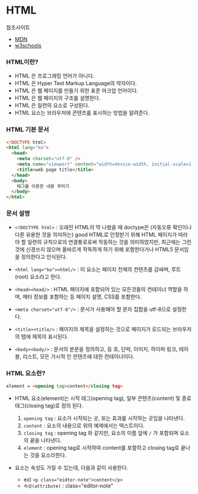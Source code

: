 # HTML

참조사이트

- [MDN](https://developer.mozilla.org/ko/)
- [w3schools](https://www.w3schools.com/default.asp)

### HTML이란?

- HTML 은 프로그래밍 언어가 아니다.
- HTML 은 Hyper Text Markup Language의 약자이다.
- HTML 은 웹 페이지를 만들기 위한 표준 마크업 언어이다.
- HTML 은 웹 페이지의 구조를 설명한다.
- HTML 은 일련의 요소로 구성된다.
- HTML 요소는 브라우저에 콘텐츠를 표시하는 방법을 알려준다.

### HTML 기본 문서

```html
<!DOCTYPE html>
<html lang="ko">
  <head>
    <meta charset="utf-8" />
    <meta name="viewport" content="width=device-width, initial-scale=1.0" />
    <title>web page title</title>
  </head>
  <body>
    태그를 이용한 내용 꾸미기
  </body>
</html>
```

### 문서 설명

- `<!DOCTYPE html>` : 오래전 HTML이 막 나왔을 때 doctype은 (자동오류 확인이나 다른 유용한 것을 의미하는) good HTML로 인정받기 위해 HTML 페이지가 따라야 할 일련의 규칙으로의 연결통로로써 작동하는 것을 의미하였지만, 최근에는 그런것에 신경쓰지 않으며 올바르게 작독하게 하기 위해 포함한다거나 HTML5 문서임을 정의한다고 인식된다.

- `<html lang="ko"><html/>` : 이 요소는 페이지 전체의 컨텐츠를 감싸며, 루트(root) 요소라고 한다.

- `<head><head/>` : HTML 페이지에 포함되어 있는 모든것들의 컨테이너 역할을 하며, 메타 정보를 포함하는 등 페이지 설명, CSS를 포함한다.

- `<meta charset="utf-8"/>` : 문서가 사용해야 할 문자 집합을 utf-8으로 설정한다.

- `<title><title/>` : 페이지의 제목을 설정하는 것으로 페이지가 로드되는 브라우저의 탭에 제목이 표시된다.

- `<body><body/>` : 문서의 본문을 정의하고, 등 호, 단락, 이미지, 하이퍼 링크, 테이블, 리스트, 모든 가시적 인 컨텐츠에 대한 컨테이너이다.

### HTML 요소란?

```html
element = <opening tag>content</closing tag>
```

- HTML 요소(element)는 시작 태그(opening tag), 일부 콘텐츠(content) 및 종료 태그(closing tag)로 정의 된다.

  1. `opening tag` : 요소가 시작되는 곳, 또는 효과를 시작하는 곳임을 나타낸다.
  2. `content` : 요소의 내용으로 위의 예제에서는 텍스트이다.
  3. `closing tag` : opening tag 와 같지만, 요소의 이름 앞에 `/` 가 포함되며 요소의 끝을 나타낸다.
  4. `element` : opening tag로 시작하여 content를 포함하고 closing tag로 끝나는 것을 요소라한다.

- 요소는 속성도 가질 수 있는데, 다음과 같이 사용한다.
  - ex) `<p class="eidtor-note">content</p>`
  - `속성(attribute)` : class="editor-note"
